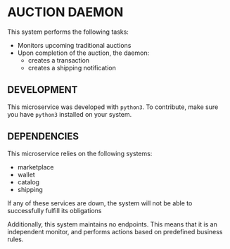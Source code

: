 # AUCTION DAEMON
This system performs the following tasks:
- Monitors upcoming traditional auctions
- Upon completion of the auction, the daemon:
  - creates a transaction
  - creates a shipping notification

## DEVELOPMENT
This microservice was developed with `python3`. To contribute, make sure you have `python3` installed on your system.

## DEPENDENCIES
This microservice relies on the following systems:
- marketplace
- wallet
- catalog
- shipping

If any of these services are down, the system will not be able to successfully fulfill its obligations

Additionally, this system maintains no endpoints. This means that it is an independent monitor, and performs actions based on predefined business rules.

